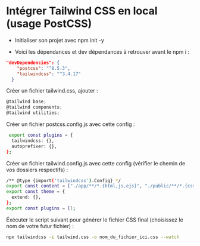 # Intégrer Tailwind CSS en local (usage PostCSS)

- Initialiser son projet avec npm init -y

- Voici les dépendances et dev dépendances à retrouver avant le npm i :
```json
"devDependencies": {
    "postcss": "^8.5.3",
    "tailwindcss": "^3.4.17"
  }
```

Créer un fichier tailwind.css, ajouter : 
```js
@tailwind base;
@tailwind components;
@tailwind utilities;
```

Créer un fichier postcss.config.js avec cette config :
```bash
 export const plugins = {
  tailwindcss: {},
  autoprefixer: {},
};
```

Créer un fichier tailwind.config.js avec cette config (vérifier le chemin de vos dossiers respectifs) :
```bash
/** @type {import('tailwindcss').Config} */
export const content = ["./app/**/*.{html,js,ejs}", "./public/**/*.{css,js}"];
export const theme = {
  extend: {},
};
export const plugins = [];
```

Éxécuter le script suivant pour générer le fichier CSS final (choisissez le nom de votre futur fichier) :
```bash
npx tailwindcss -i tailwind.css -o nom_du_fichier_ici.css --watch
```
